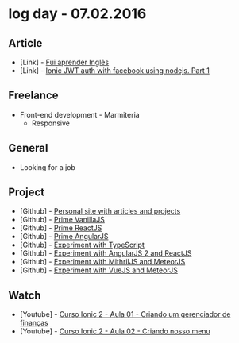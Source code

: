 # log day - 07.02.2016

## Article 

- \[Link\] - [Fui aprender Inglês](http://www.igorapa.com/fui-aprender-ingles.html)
- \[Link\] - [Ionic JWT auth with facebook using nodejs. Part 1](http://blog.grossman.io/ionic-jwt-auth-with-facebook-using-nodejs-part-1/)


## Freelance

- Front-end development - Marmiteria
  - Responsive


## General 

- Looking for a job


## Project

- \[Github\] - [Personal site with articles and projects](https://github.com/headquarters-solutions/hemersonvianna.github.io)
- \[Github\] - [Prime VanillaJS](https://github.com/prime-solutions/prime-vanillajs)
- \[Github\] - [Prime ReactJS](https://github.com/prime-solutions/prime-reactjs)
- \[Github\] - [Prime AngularJS](https://github.com/prime-solutions/prime-angularjs)
- \[Github\] - [Experiment with TypeScript](https://github.com/experiment-solutions/experiment-typescript)
- \[Github\] - [Experiment with AngularJS 2 and ReactJS](https://github.com/experiment-solutions/experiment-angularjs2-reactjs)
- \[Github\] - [Experiment with MithrilJS and MeteorJS](https://github.com/experiment-solutions/experiment-mthriljs-meteorjs)
- \[Github\] - [Experiment with VueJS and MeteorJS](https://github.com/experiment-solutions/experiment-vuejs-meteorjs)


## Watch

- \[Youtube\] - [Curso Ionic 2 - Aula 01 - Criando um gerenciador de finanças](https://www.youtube.com/watch?v=MJeBgSVanUU&feature=youtu.be)
- \[Youtube\] - [Curso Ionic 2 - Aula 02 - Criando nosso menu](https://www.youtube.com/watch?v=5bJUOx_yB_I)
